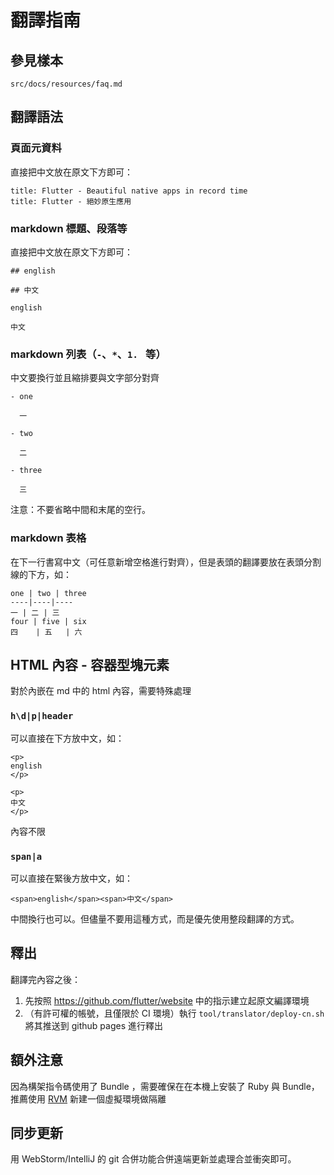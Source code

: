 # 翻譯指南

## 參見樣本

`src/docs/resources/faq.md`

## 翻譯語法

### 頁面元資料

直接把中文放在原文下方即可：

```
title: Flutter - Beautiful native apps in record time
title: Flutter - 絕妙原生應用
```

### markdown 標題、段落等

直接把中文放在原文下方即可：

```
## english

## 中文

english

中文
```

### markdown 列表（`-`、`*`、`1. ` 等）

中文要換行並且縮排要與文字部分對齊

```
- one

  一
  
- two

  二
  
- three

  三

```

注意：不要省略中間和末尾的空行。

### markdown 表格

在下一行書寫中文（可任意新增空格進行對齊），但是表頭的翻譯要放在表頭分割線的下方，如：

```
one | two | three
----|----|----
一 | 二 | 三
four | five | six
四    | 五   | 六

```

## HTML 內容 - 容器型塊元素

對於內嵌在 md 中的 html 內容，需要特殊處理

### `h\d|p|header`

可以直接在下方放中文，如：

```
<p>
english
</p>

<p>
中文
</p>

```

內容不限

### `span|a`

可以直接在緊後方放中文，如：

```
<span>english</span><span>中文</span>
```
中間換行也可以。但儘量不要用這種方式，而是優先使用整段翻譯的方式。

## 釋出

翻譯完內容之後：

1. 先按照 <https://github.com/flutter/website> 中的指示建立起原文編譯環境
1. （有許可權的帳號，且僅限於 CI 環境）執行 `tool/translator/deploy-cn.sh` 將其推送到 github pages 進行釋出

## 額外注意

因為構架指令碼使用了 Bundle ，需要確保在在本機上安裝了 Ruby 與 Bundle，推薦使用 [RVM](https://ruby-china.org/wiki/rvm-guide) 新建一個虛擬環境做隔離

## 同步更新

用 WebStorm/IntelliJ 的 git 合併功能合併遠端更新並處理合並衝突即可。
